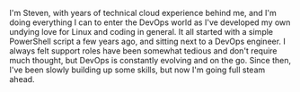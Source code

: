 I'm Steven, with years of technical cloud experience behind me, and I'm doing everything I can to enter the DevOps world as I've developed my own undying love for Linux and coding in general. It all started with a simple PowerShell script a few years ago, and sitting next to a DevOps engineer. I always felt support roles have been somewhat tedious and don't require much thought, but DevOps is constantly evolving and on the go. Since then, I've been slowly building up some skills, but now I'm going full steam ahead.
